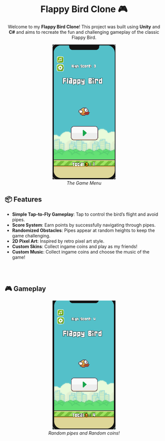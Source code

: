 <h1 align="center">Flappy Bird Clone 🎮</h1>

<p align="center"> 
  Welcome to my <strong>Flappy Bird Clone</strong>! This project was built using <strong>Unity</strong> and <strong>C#</strong> and aims to recreate the fun and challenging gameplay of the classic Flappy Bird.
</p>

<p align="center">
  <img src="./screenshots/Game_Menu.png" alt="Game Screenshot" width="200"/>
  <br>
  <em>The Game Menu</em>
</p>

<h2>📦 Features</h2>

<ul>
  <li><strong>Simple Tap-to-Fly Gameplay</strong>: Tap to control the bird’s flight and avoid pipes.</li>
  <li><strong>Score System</strong>: Earn points by successfully navigating through pipes.</li>
  <li><strong>Randomized Obstacles</strong>: Pipes appear at random heights to keep the game challenging.</li>
  <li><strong>2D Pixel Art</strong>: Inspired by retro pixel art style.</li>
  <li><strong>Custom Skins</strong>: Collect ingame coins and play as my friends!</li>
  <li><strong>Custom Music</strong>: Collect ingame coins and choose the music of the game!</li>
<br>
<p align="center">
  <br>
</p>
</ul>

<h2>🎮 Gameplay</h2>
<p align="center">
<img src="./screenshots/GameplayGif.gif" alt="Game Screenshot" width="200">
  <br>
  <em>Random pipes and Random coins!</em>
</p>
